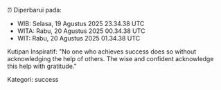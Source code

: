 ⏰ Diperbarui pada:
- WIB: Selasa, 19 Agustus 2025 23.34.38 UTC
- WITA: Rabu, 20 Agustus 2025 00.34.38 UTC
- WIT: Rabu, 20 Agustus 2025 01.34.38 UTC

Kutipan Inspiratif:
"No one who achieves success does so without acknowledging the help of others. The wise and confident acknowledge this help with gratitude."


Kategori: success

